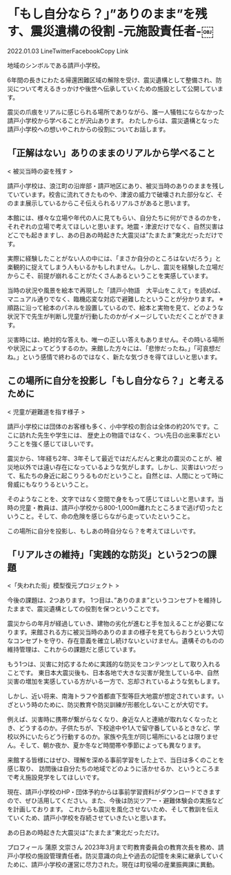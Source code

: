 # 「もし自分なら？」”ありのまま”を残す、震災遺構の役割 -元施設責任者-￼

2022.01.03
LineTwitterFacebookCopy Link

地域のシンボルである請戸小学校。

6年間の長きにわたる帰還困難区域の解除を受け、震災遺構として整備され、防災について考えるきっかけや後世へ伝承していくための施設として公開しています。

震災の爪痕をリアルに感じられる場所でありながら、誰一人犠牲にならなかった請戸小学校から学べることが沢山あります。
わたしからは、震災遺構となった請戸小学校への想いやこれからの役割についてお話します。

## 「正解はない」ありのままのリアルから学べること

< 被災当時の姿を残す >

請戸小学校は、浪江町の沿岸部・請戸地区にあり、被災当時のありのままを残していています。校舎に流れてきたものや、津波の威力で破壊された部分など、そのまま展示しているからこそ伝えられるリアルさがあると思います。

本館には、様々な立場や年代の人に見てもらい、自分たちに何ができるのかを，それぞれの立場で考えてほしいと思います。地震・津波だけでなく、自然災害はどこでも起きますし、あの日あの時起きた大震災は”たまたま”東北だっただけです。

実際に経験したことがない人の中には、「まさか自分のところはないだろう」と楽観的に捉えてしまう人もいるかもしれません。しかし、震災を経験した立場だからこそ、前提が崩れることがたくさんあるということを実感しています。

当時の状況や風景を絵本で再現した「請戸小物語　大平山をこえて」を読めば、マニュアル通りでなく、臨機応変な対応で避難したということが分かります。
※順路に沿って絵本のパネルを設置しているので、絵本と実物を見て、どのような状況下で先生が判断し児童が行動したのかがイメージしていただくことができます。

災害時には、絶対的な答えも、唯一の正しい答えもありません。その時いる場所や状況によってどうするのか。来館した方々には、「悲惨だったね。」「可哀想だね。」という感情で終わるのではなく、新たな気づきを得てほしいと思います。

## この場所に自分を投影し「もし自分なら？」と考えるために

< 児童が避難道を指す様子 >

請戸小学校には団体のお客様も多く、小中学校の割合は全体の約20%です。ここに訪れた先生や学生には、 歴史上の物語ではなく、つい先日の出来事だということを強く感じてほしいです。

震災から、1年経ち2年、3年そして最近ではだんだんと東北の震災のことが、被災地以外では遠い存在になっているような気がします。しかし、災害はいつだって、私たちの身近に起こりうるものだということ。自然とは、人間にとって時に脅威にもなりうるということ。

そのようなことを、文字ではなく空間で身をもって感じてほしいと思います。当時の児童・教員は、請戸小学校から800-1,000m離れたところまで逃げ切ったということ。そして、命の危険を感じらながら走っていたということ。

この場所に自分を投影し、もしあの時自分なら？を考えてほしいです。

## 「リアルさの維持」「実践的な防災」という2つの課題

<「失われた街」模型復元プロジェクト >

今後の課題は、2つあります。
1つ目は、”ありのまま”というコンセプトを維持したままで、震災遺構としての役割を保つということです。

震災からの年月が経過していき、建物の劣化が進むと手を加えることが必要になります。来館される方に被災当時のありのままの様子を見てもらおうという大切なコンセプトを守り、存在意義を確立し続けないといけません。遺構そのものの維持管理は、これからの課題だと感じています。

もう1つは、災害に対応するために実践的な防災をコンテンツとして取り入れることです。
東日本大震災後も、日本各地で大きな災害が発生している中、自然災害の増加を実感している方がいる一方で、忘却されているような気もします。

しかし、近い将来、南海トラフや首都直下型等巨大地震が想定されています。いざという時のために、防災教育や防災訓練が形骸化しないことが大切です。

例えば、災害時に携帯が繋がらなくなり、身近な人と連絡が取れなくなったとき、どうするのか。子供たちが、下校途中や1人で留守番しているときなど、学校以外にいたらどう行動するのか。家族や先生が同じ場所にいるとは限りません。そして、朝か夜か、夏か冬など時間帯や季節によっても異なります。

来館する皆様にはぜひ、理解を深める事前学習をした上で、当日は多くのことを感じ取り、 訪問後は自分たちの地域でどのように活かせるか、というところまで考え施設見学をしてほしいです。

現在、請戸小学校のHP・団体予約からは事前学習資料がダウンロードできますので、ぜひ活用してください。また、今後は防災ツアー・避難体験会の実施などを計画しております。
これからも震災を風化させないため、そして教訓を伝えていくため、請戸小学校を存続させていきたいと思います。

あの日あの時起きた大震災は”たまたま”東北だっただけ。

プロフィール
蒲原 文崇さん
2023年3月まで町教育委員会の教育次長を務め、請戸小学校の施設管理責任者。防災意識の向上や過去の記憶を未来に継承していくために、請戸小学校の運営に尽力された。現在は町役場の産業振興課に異動。
